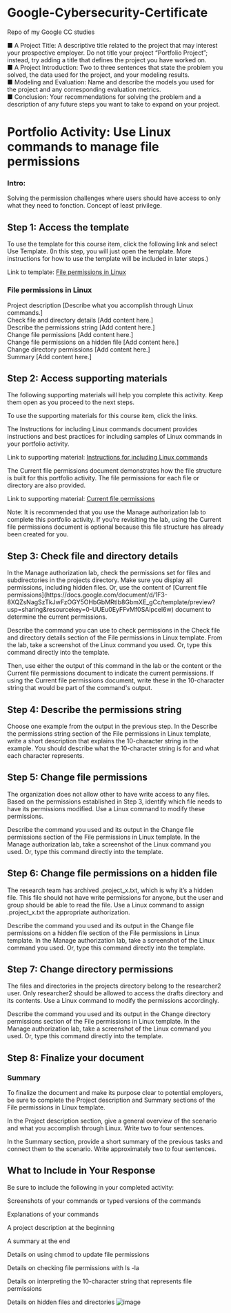 # Google-Cybersecurity-Certificate
Repo of my Google CC studies

■ A Project Title: A descriptive title related to the project that may
interest your prospective employer. Do not title your project
“Portfolio Project”; instead, try adding a title that defines the
project you have worked on.<br>
■ A Project Introduction: Two to three sentences that state the
problem you solved, the data used for the project, and your
modeling results.<br>
■ Modeling and Evaluation: Name and describe the models you
used for the project and any corresponding evaluation metrics.<br>
■ Conclusion: Your recommendations for solving the problem and a
description of any future steps you want to take to expand on your
project.<br>

<h1>Portfolio Activity: Use Linux commands to manage file permissions</h1>
<h3>Intro:</h3>
Solving the permission challenges where users should have access to only what they need to fonction. Concept of least privilege.

<h2>Step 1: Access the template</h2>
To use the template for this course item, click the following link and select Use Template. (In this step, you will just open the template. More instructions for how to use the template will be included in later steps.)

Link to template: 
[File permissions in Linux](https://docs.google.com/document/d/1A3xiUi9wbXf5lGvRwm8oFsXq18Q8mP7FUDNndjj89zc/template/preview?usp=sharing)

<h3>File permissions in Linux</h3>
Project description
[Describe what you accomplish through Linux commands.]<br>
Check file and directory details
[Add content here.]<br>
Describe the permissions string
[Add content here.]<br>
Change file permissions
[Add content here.]<br>
Change file permissions on a hidden file
[Add content here.]<br>
Change directory permissions
[Add content here.]<br>
Summary
[Add content here.]<br>

<h2>Step 2: Access supporting materials</h2>
The following supporting materials will help you complete this activity. Keep them open as you proceed to the next steps. 

To use the supporting materials for this course item, click the links.

The Instructions for including Linux commands document provides instructions and best practices for including samples of Linux commands in your portfolio activity.

Link to supporting material: 
[Instructions for including Linux commands](https://docs.google.com/document/d/1t-9o-bPndpOIh9577FJobiakS10kJxgIKrB6GG7EPwA/template/preview?usp=sharing&resourcekey=0-623w2JztdmNSu3nDbsQJcQ)

The Current file permissions document demonstrates how the file structure is built for this portfolio activity. The file permissions for each file or directory are also provided.

Link to supporting material: 
[Current file permissions](https://docs.google.com/document/d/1F3-8XQZsNagSzTkJwFzOGY5OHbGbMRtlb8GbmXE_gCc/template/preview?usp=sharing&resourcekey=0-UUEu0EyFFvMf0SAipcel6w)

Note: It is recommended that you use the Manage authorization lab to complete this portfolio activity. If you’re revisiting the lab, using the Current file permissions document is optional because this file structure has already been created for you.

<h2>Step 3: Check file and directory details</h2>
In the Manage authorization lab, check the permissions set for files and subdirectories in the projects directory. Make sure you display all permissions, including hidden files. Or, use the content of 
[Current file permissions](https://docs.google.com/document/d/1F3-8XQZsNagSzTkJwFzOGY5OHbGbMRtlb8GbmXE_gCc/template/preview?usp=sharing&resourcekey=0-UUEu0EyFFvMf0SAipcel6w)
 document to determine the current permissions. 

Describe the command you can use to check permissions in the Check file and directory details section of the File permissions in Linux template. From the lab, take a screenshot of the Linux command you used. Or, type this command directly into the template.

Then, use either the output of this command in the lab or the content or the Current file permissions document to indicate the current permissions. If using the Current file permissions document, write these in the 10-character string that would be part of the command's output.

<h2>Step 4: Describe the permissions string</h2>
Choose one example from the output in the previous step. In the Describe the permissions string section of the File permissions in Linux template, write a short description that explains the 10-character string in the example. You should describe what the 10-character string is for and what each character represents.

<h2>Step 5: Change file permissions</h2>
The organization does not allow other to have write access to any files. Based on the permissions established in Step 3, identify which file needs to have its permissions modified. Use a Linux command to modify these permissions.

Describe the command you used and its output in the Change file permissions section of the File permissions in Linux template. In the Manage authorization lab, take a screenshot of the Linux command you used. Or, type this command directly into the template.

<h2>Step 6: Change file permissions on a hidden file</h2>
The research team has archived .project_x.txt, which is why it’s a hidden file. This file should not have write permissions for anyone, but the user and group should be able to read the file. Use a Linux command to assign .project_x.txt the appropriate authorization.

Describe the command you used and its output in the Change file permissions on a hidden file section of the File permissions in Linux template. In the Manage authorization lab, take a screenshot of the Linux command you used. Or, type this command directly into the template.

<h2>Step 7: Change directory permissions</h2>
The files and directories in the projects directory belong to the researcher2 user. Only researcher2 should be allowed to access the drafts directory and its contents. Use a Linux command to modify the permissions accordingly.

Describe the command you used and its output in the Change directory permissions section of the File permissions in Linux template. In the Manage authorization lab, take a screenshot of the Linux command you used. Or, type this command directly into the template.

<h2>Step 8: Finalize your document</h2>
<h3>Summary</h3>
To finalize the document and make its purpose clear to potential employers, be sure to complete the Project description and Summary sections of the File permissions in Linux template. 

In the Project description section, give a general overview of the scenario and what you accomplish through Linux. Write two to four sentences.

In the Summary section, provide a short summary of the previous tasks and connect them to the scenario. Write approximately two to four sentences.

<h2>What to Include in Your Response</h2>
Be sure to include the following in your completed activity:

Screenshots of your commands or typed versions of the commands

Explanations of your commands

A project description at the beginning

A summary at the end

Details on using chmod to update file permissions

Details on checking file permissions with ls -la

Details on interpreting the 10-character string that represents file permissions

Details on hidden files and directories
![image](https://github.com/user-attachments/assets/3b2f2de8-324f-4394-8868-56e242b8722a)

